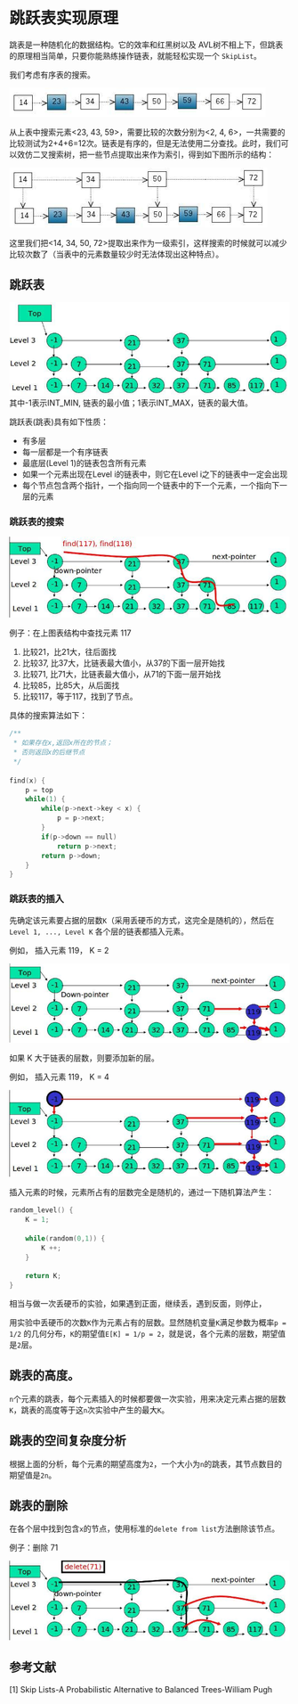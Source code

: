 # 跳跃表实现原理
跳表是一种随机化的数据结构。它的效率和红黑树以及 AVL树不相上下，但跳表的原理相当简单，只要你能熟练操作链表，就能轻松实现一个 `SkipList`。

我们考虑有序表的搜索。

![有序表](./images/list01.jpg)

从上表中搜索元素<23, 43, 59>，需要比较的次数分别为<2, 4, 6>，一共需要的比较测试为2+4+6=12次。链表是有序的，但是无法使用二分查找。此时，我们可以效仿二叉搜索树，把一些节点提取出来作为索引，得到如下图所示的结构：

![跳跃表](./images/skiplist01.jpg)

这里我们把<14, 34, 50, 72>提取出来作为一级索引，这样搜索的时候就可以减少比较次数了（当表中的元素数量较少时无法体现出这种特点）。

## 跳跃表

![跳跃表](./images/skiplist02.jpg)
其中-1表示INT_MIN, 链表的最小值；1表示INT_MAX，链表的最大值。

跳跃表(跳表)具有如下性质：
- 有多层
- 每一层都是一个有序链表
- 最底层(Level 1)的链表包含所有元素
- 如果一个元素出现在Level i的链表中，则它在Level i之下的链表中一定会出现
- 每个节点包含两个指针，一个指向同一个链表中的下一个元素，一个指向下一层的元素

### 跳跃表的搜索

![跳跃表的搜索](./images/search_skiplist.jpg)

例子：在上图表结构中查找元素 117

1. 比较21，比21大，往后面找
2. 比较37, 比37大，比链表最大值小，从37的下面一层开始找
3. 比较71, 比71大，比链表最大值小，从71的下面一层开始找
4. 比较85，比85大，从后面找
5. 比较117，等于117，找到了节点。

具体的搜索算法如下：

```c
/**
 * 如果存在x,返回x所在的节点；
 * 否则返回x的后继节点
 */

find(x) {
    p = top
    while(1) {
        while(p->next->key < x) {
            p = p->next;
        }
        if(p->down == null)
            return p->next;
        return p->down;
    }
}
```

### 跳跃表的插入

先确定该元素要占据的层数`K`（采用丢硬币的方式，这完全是随机的），然后在`Level 1, ..., Level K` 各个层的链表都插入元素。

例如， 插入元素 119， K = 2

![跳跃表的插入](./images/insert_skiplist01.jpg)

如果 K 大于链表的层数，则要添加新的层。

例如， 插入元素 119， K = 4

![跳跃表的插入](./images/insert_skiplist02.jpg)

插入元素的时候，元素所占有的层数完全是随机的，通过一下随机算法产生：

```c
random_level() {
    K = 1;

    while(random(0,1)) {
        K ++;
    }

    return K;
}
```

相当与做一次丢硬币的实验，如果遇到正面，继续丢，遇到反面，则停止，

用实验中丢硬币的次数`K`作为元素占有的层数。显然随机变量`K`满足参数为概率`p = 1/2` 的几何分布，`K`的期望值`E[K] = 1/p = 2`，就是说，各个元素的层数，期望值是`2`层。

## 跳表的高度。

`n`个元素的跳表，每个元素插入的时候都要做一次实验，用来决定元素占据的层数`K`，跳表的高度等于这`n`次实验中产生的最大`K`。

## 跳表的空间复杂度分析
根据上面的分析，每个元素的期望高度为`2`，一个大小为`n`的跳表，其节点数目的
期望值是`2n`。

## 跳表的删除

在各个层中找到包含`x`的节点，使用标准的`delete from list`方法删除该节点。

例子：删除 71

![跳跃表删除](./images/delete_skiplist.jpg)

## 参考文献

[1] Skip Lists-A Probabilistic Alternative to Balanced Trees-William Pugh